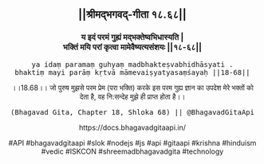 <center><h2>||श्रीमद्‍भगवद्‍-गीता १८.६८||</h2>
<h3>य इदं परमं गुह्यं मद्भक्तेष्वभिधास्यति |<br/>भक्तिं मयि परां कृत्वा मामेवैष्यत्यसंशयः ||१८-६८||</h3>
<pre>ya idaṃ paramaṃ guhyaṃ madbhakteṣvabhidhāsyati .<br/>bhaktiṃ mayi parāṃ kṛtvā māmevaiṣyatyasaṃśayaḥ ||18-68||</pre>
<p>।।18.68।। जो पुरुष मुझसे परम प्रेम (परा भक्ति) करके इस परम गुह्य ज्ञान का उपदेश मेरे भक्तों को देता है, वह नि:सन्देह मुझे ही प्राप्त होता है।।</p>
<pre>(Bhagavad Gita, Chapter 18, Shloka 68) || @BhagavadGitaApi</pre><p>https://docs.bhagavadgitaapi.in/</p><p>#API #bhagavadgitaapi #slok #nodejs #js #api #gitaapi #krishna #hinduism #vedic #ISKCON #shreemadbhagavadgita #technology</p></center>